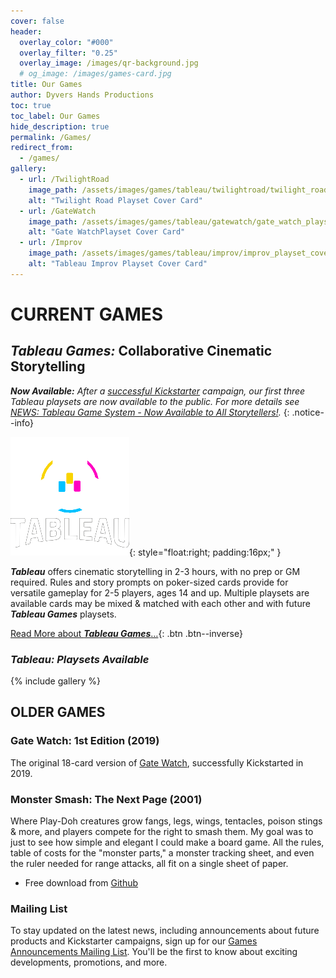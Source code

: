 ```yaml
---
cover: false
header:
  overlay_color: "#000"
  overlay_filter: "0.25"
  overlay_image: /images/qr-background.jpg
  # og_image: /images/games-card.jpg
title: Our Games
author: Dyvers Hands Productions
toc: true
toc_label: Our Games
hide_description: true
permalink: /Games/
redirect_from:
  - /games/
gallery:
  - url: /TwilightRoad
    image_path: /assets/images/games/tableau/twilightroad/twilight_road_playset_cover_750_1050.png
    alt: "Twilight Road Playset Cover Card"
  - url: /GateWatch
    image_path: /assets/images/games/tableau/gatewatch/gate_watch_playset_cover_750_1050.png
    alt: "Gate WatchPlayset Cover Card"
  - url: /Improv
    image_path: /assets/images/games/tableau/improv/improv_playset_cover_750_1050.png
    alt: "Tableau Improv Playset Cover Card"
---
```


# CURRENT GAMES

## ***Tableau Games:*** **Collaborative Cinematic Storytelling**

_**Now Available:** After a [successful Kickstarter](/news/Tableau-Kickstarter-Success/) campaign, our first three Tableau playsets are now available to the public. For more details see [NEWS: Tableau Game System - Now Available to All Storytellers!](/news/Tableau-Now_Available_to_All/)._
{: .notice--info}

![Tableau Logo](/assets/images/logos/Tableau_Games_portrait_white_spot_rgb_on_black_190_190.png){: style="float:right; padding:16px;" }

***Tableau*** offers cinematic storytelling in 2-3 hours, with no prep or GM required. Rules and story prompts on poker-sized cards provide for versatile gameplay for 2-5 players, ages 14 and up. Multiple playsets are available cards may be mixed & matched with each other and with future ***Tableau Games*** playsets.

[Read More about ***Tableau Games***…](/Tableau){: .btn .btn--inverse}

### ***Tableau:*** *Playsets Available*

{% include gallery %}

## OLDER GAMES

### Gate Watch: 1st Edition (2019)

The original 18-card version of [Gate Watch](/games/gatewatch2019/), successfully Kickstarted in 2019.

### Monster Smash: The Next Page (2001)

Where Play-Doh creatures grow fangs, legs, wings, tentacles, poison stings & more, and players compete for the right to smash them. My goal was to just to see how simple and elegant I could make a board game. All the rules, table of costs for the "monster parts," a monster tracking sheet, and even the ruler needed for range attacks, all fit on a single sheet of paper.

- Free download from [Github](https://github.com/ChristopherA/MonsterSmashGame2001)

### Mailing List

To stay updated on the latest news, including announcements about future products and Kickstarter campaigns, sign up for our [Games Announcements Mailing List](/Subscribe). You'll be the first to know about exciting developments, promotions, and more.
